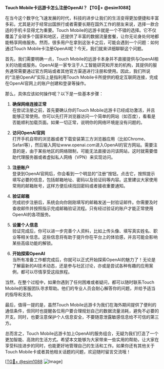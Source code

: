 **Touch Mobile卡远游卡怎么注册OpenAI？【TG💪+ @esim1088】**

在当今这个数字化飞速发展的时代，科技的进步让我们的生活变得更加便捷和丰富多彩。尤其是对于经常出国旅行或者需要长期在国外工作的朋友来说，选择一款合适的手机卡显得尤为重要。Touch Mobile的远游卡就是一个不错的选择。它不仅覆盖了全球多个国家和地区，还提供了丰富的数据流量套餐，让你无论身处何地都能畅享网络服务。然而，很多用户在拿到这张卡之后，可能会遇到一个问题：如何通过Touch Mobile卡注册OpenAI呢？今天，我们就来详细聊聊这个问题。

首先，我们需要明确一点，Touch Mobile的远游卡本身并不直接提供与OpenAI相关的功能或服务。OpenAI是一家专注于人工智能研究和开发的机构，其提供的服务通常需要通过官方网站或者其他官方渠道进行注册和使用。因此，我们所说的“注册OpenAI”实际上是指利用Touch Mobile卡所提供的稳定互联网连接，完成在OpenAI官网上的账户创建和登录等操作。

那么，具体应该如何操作呢？以下是一些基本步骤：

1. **确保网络连接正常**  
   在尝试注册之前，首先要确认你的Touch Mobile远游卡已经成功激活，并且能够正常使用。你可以先打开浏览器访问一个简单的网站（如百度），看看是否能顺利加载页面。如果一切正常，说明你的网络环境是没有问题的。

2. **访问OpenAI官网**  
   打开手机自带的浏览器或者下载安装第三方浏览器应用（比如Chrome、Safari等），然后输入网址www.openai.com进入OpenAI的官方网站。需要注意的是，由于某些地区的网络限制，可能无法直接访问该网站，这时就需要借助代理服务器或者虚拟私人网络（VPN）来实现访问。

3. **注册账户**  
   登录到OpenAI官网后，你会看到一个明显的“注册”按钮。点击它，按照提示填写必要的信息，包括邮箱地址、密码以及验证码等内容。这里建议大家使用常用的邮箱账号，这样方便后续找回密码或者接收重要通知。

4. **验证邮箱**  
   完成初步注册后，系统会向你刚刚填写的邮箱发送一封验证邮件。你需要及时查收邮件并按照指示完成邮箱验证流程。只有经过验证的账户才能正常使用OpenAI的各项服务。

5. **设置个人信息**  
   验证完成后，你可以进一步完善个人资料，比如上传头像、填写真实姓名、职业等相关信息。这些信息将有助于提升你在平台上的体验感，并且可能会影响某些高级功能的解锁。

6. **开始探索OpenAI**  
   当所有准备工作都完成后，你就可以正式开始探索OpenAI的魅力了！无论是了解最新的AI技术动态，还是参与社区讨论，亦或是尝试各种有趣的应用案例，都可以尽情享受这段旅程。

当然，在整个过程中，如果你遇到了任何困难或者疑问，都可以随时联系Touch Mobile的客服团队寻求帮助。他们的专业人员会耐心解答你的问题，并给予适当的指导和支持。

最后，值得一提的是，虽然Touch Mobile远游卡为我们在海外期间提供了便利的通信条件，但同时也提醒各位用户要合理规划自己的数据流量消耗，避免不必要的开支。同时，也要注意保护个人信息安全，不要随意泄露敏感信息给不可信的第三方。

总而言之，Touch Mobile远游卡加上OpenAI的服务组合，无疑为我们打造了一个更加智能、高效的生活方式。希望本文能够为大家带来一些实用的帮助，让大家在享受科技进步的同时，也能更好地管理自己的生活和工作。如果你还有其他关于Touch Mobile卡或者其他相关话题的问题，欢迎随时留言交流哦！

[[TG💪+ @esim1088](https://t.me/s/esim1088) ![Image](https://i.postimg.cc/4NQfJmqS/Snipaste-2025-05-13-00-14-12.png)]